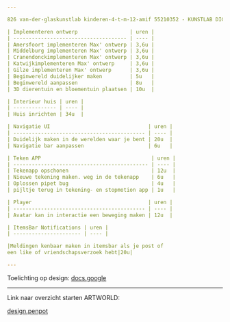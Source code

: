 ```yaml
---

826 van-der-glaskunstlab kinderen-4-t-m-12-amif 55210352 - KUNSTLAB DIGITAAL

| Implementeren ontwerp                 | uren |
| ------------------------------------- | ---- |
| Amersfoort implementeren Max' ontwerp | 3,6u |
| Middelburg implementeren Max' ontwerp | 3,6u |
| Cranendonckimplementeren Max' ontwerp | 3,6u |
| Katwijkimplementeren Max' ontwerp     | 3,6u |
| Gilze implementeren Max' ontwerp      | 3,6u |
| Beginwereld duidelijker maken         | 5u   |
| Beginwereld aanpassen                 | 8u   |
| 3D dierentuin en bloementuin plaatsen | 10u  |

| Interieur huis | uren |
| -------------- | ---- |
| Huis inrichten | 34u  |

| Navigatie UI                                | uren |
| ------------------------------------------- | ---- |
| Duidelijk maken in de werelden waar je bent | 20u  |
| Navigatie bar aanpassen                     | 6u   |

| Teken APP                                    | uren |
| -------------------------------------------- | ---- |
| Tekenapp opschonen                           | 12u  |
| Nieuwe tekening maken. weg in de tekenapp    | 6u   |
| Oplossen pipet bug                           | 4u   |
| pijltje terug in tekening- en stopmotion app | 1u   |

| Player                                      | uren |
| ------------------------------------------- | ---- |
| Avatar kan in interactie een beweging maken | 12u  |

| ItemsBar Notifications | uren |
| ---------------------- | ---- |

|Meldingen kenbaar maken in itemsbar als je post of
een like of vriendschapsverzoek hebt|20u|

---
```


Toelichting op design: [docs.google](https://docs.google.com/document/d/1lKM1My2SL9BflOcgQuC4M7f7K9fjL4QHDbGDFGHt3y4)

---

Link naar overzicht starten ARTWORLD:

[design.penpot](https://design.penpot.app/#/workspace/11fde340-21f4-802e-8002-8d88671d1b13/88d87192-d205-8007-8002-8d91c035b262?page-id=88d87192-d205-8007-8002-8d91c035b263)
